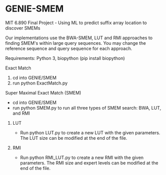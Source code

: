 # GENIE-SMEM
MIT 6.890 Final Project - Using ML to predict suffix array location to discover SMEMs

Our implementations use the BWA-SMEM, LUT and RMI approaches to finding SMEM's within large query sequences. You may change the reference sequence and query sequence for each approach.

Requirements: Python 3, biopython (pip install biopython)

Exact Match
1) cd into GENIE/SMEM
2) run python ExactMatch.py


Super Maximal Exact Match (SMEM)
  - cd into GENIE/SMEM 
  - run python SMEM.py to run all three types of SMEM search: BWA, LUT, and RMI
    
   1) LUT
      - Run python LUT.py to create a new LUT with the given parameters. The LUT size can be modified at the end of the file. 
    
   2) RMI
      - Run python RMI_LUT.py to create a new RMI with the given parameters. The RMI size and expert levels can be modified at         the end of the file.

